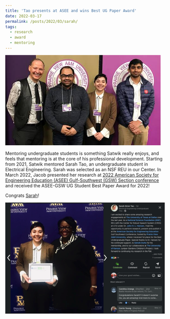 ```yaml
---
title: 'Tao presents at ASEE and wins Best UG Paper Award'
date: 2022-03-17
permalink: /posts/2022/03/sarah/
tags:
  - research
  - award
  - mentoring
---
```


<img src='/images/2022-03-17-sarah-asee.jpeg'>

Mentoring undergraduate students is something Satwik really enjoys, and feels that mentoring is at the core of his professional development. Starting from 2021, Satwik mentored Sarah Tao, an undergraduate student in Electrical Engineering. Sarah was selected as an NSF REU in our Center. In March 2022, Jacob presented her research at [2022 American Society for Engineering Education (ASEE) Gulf-Southwest (GSW) Section conference](https://www.pvamu.edu/engineering/2022-asee-gsw-conference/) and received the ASEE-GSW UG Student Best Paper Award for 2022! 

Congrats [Sarah](https://www.linkedin.com/in/sarah-tao/)!

<img src='/images/2022-03-17-sarah-asee-2.png'>
